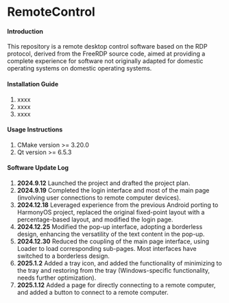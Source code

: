 # RemoteControl

#### Introduction

This repository is a remote desktop control software based on the RDP protocol, derived from the FreeRDP source code, aimed at providing a complete experience for software not originally adapted for domestic operating systems on domestic operating systems.

#### Installation Guide

1. xxxx
2. xxxx
3. xxxx

#### Usage Instructions

1. CMake version >= 3.20.0
2. Qt version >= 6.5.3

#### Software Update Log

1. **2024.9.12** Launched the project and drafted the project plan.
2. **2024.9.19** Completed the login interface and most of the main page (involving user connections to remote computer devices).
3. **2024.12.18** Leveraged experience from the previous Android porting to HarmonyOS project, replaced the original fixed-point layout with a percentage-based layout, and modified the login page.
4. **2024.12.25** Modified the pop-up interface, adopting a borderless design, enhancing the versatility of the text content in the pop-up.
5. **2024.12.30** Reduced the coupling of the main page interface, using Loader to load corresponding sub-pages. Most interfaces have switched to a borderless design.
6. **2025.1.2** Added a tray icon, and added the functionality of minimizing to the tray and restoring from the tray (Windows-specific functionality, needs further optimization).
7. **2025.1.12** Added a page for directly connecting to a remote computer, and added a button to connect to a remote computer.
